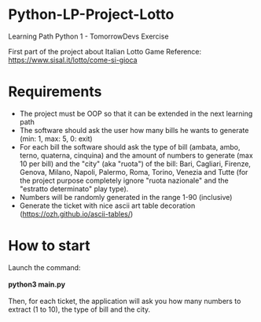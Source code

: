 # Python-LP-Project-Lotto

Learning Path Python 1 - TomorrowDevs Exercise

First part of the project about Italian Lotto Game
Reference: https://www.sisal.it/lotto/come-si-gioca

# Requirements 

- The project must be OOP so that it can be extended in the next learning path
- The software should ask the user how many bills he wants to generate (min: 1, max: 5, 0: exit)
- For each bill the software should ask the type of bill (ambata, ambo, terno, quaterna, cinquina) and the amount of numbers to generate (max 10 per bill)
and the "city" (aka "ruota") of the bill: Bari, Cagliari, Firenze, Genova, Milano, Napoli, Palermo, Roma, Torino, Venezia and Tutte (for the project purpose completely ignore "ruota nazionale" and the "estratto determinato" play type).
- Numbers will be randomly generated in the range 1-90 (inclusive)
- Generate the ticket with nice ascii art table decoration (https://ozh.github.io/ascii-tables/)

# How to start 

Launch the command:<br/><br/>
<strong>python3 main.py</strong><br/><br/>
Then, for each ticket, the application will ask you how many numbers to extract (1 to 10), the type of bill and the city.